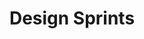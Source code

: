 ---
title: Design Sprints
serviceId: product-design
description: The design sprint, <a href="http://www.gv.com/sprint/" target="_blank">created by the team at Google Ventures</a>, helps us get high-confidence answers to tricky problems as fast as possible. How fast? Try 1 week. Needless to say, we love it.
image: ../images/services-illustrations/icon-design-sprint.svg
sortOrder: 2
---